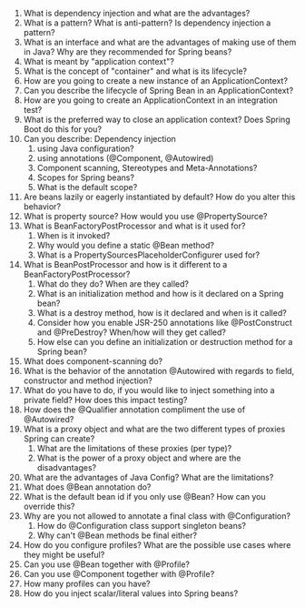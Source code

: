 1) What is dependency injection and what are the advantages?
2) What is a pattern? What is anti-pattern? Is dependency injection a pattern?
3) What is an interface and what are the advantages of making use of them in Java?
   Why are they recommended for Spring beans?
4) What is meant by "application context"?
5) What is the concept of "container" and what is its lifecycle?
6) How are you going to create a new instance of an ApplicationContext?
7) Can you describe the lifecycle of Spring Bean in an ApplicationContext?
8) How are you going to create an ApplicationContext in an integration test?
9) What is the preferred way to close an application context? Does Spring Boot do this for you?
10) Can you describe: Dependency injection
    1) using Java configuration?
    2) using annotations (@Component, @Autowired)
    3) Component scanning, Stereotypes and Meta-Annotations?
    4) Scopes for Spring beans?
    5) What is the default scope?
11) Are beans lazily or eagerly instantiated by default? How do you alter this behavior?
12) What is property source? How would you use @PropertySource?
13) What is BeanFactoryPostProcessor and what is it used for?
    1) When is it invoked?
    2) Why would you define a static @Bean method?
    3) What is a PropertySourcesPlaceholderConfigurer used for?
14) What is BeanPostProcessor and how is it different to a BeanFactoryPostProcessor?
    1) What do they do? When are they called?
    2) What is an initialization method and how is it declared on a Spring bean?
    3) What is a destroy method, how is it declared and when is it called?
    4) Consider how you enable JSR-250 annotations like @PostConstruct and @PreDestroy? When/how will they get called? 
    5) How else can you define an initialization or destruction method for a Spring bean?
15) What does component-scanning do?
16) What is the behavior of the annotation @Autowired with regards to field, constructor and method injection?
17) What do you have to do, if you would like to inject something into a private field? How does this impact testing?
18) How does the @Qualifier annotation compliment the use of @Autowired?
19) What is a proxy object and what are the two different types of proxies Spring can create?
    1) What are the limitations of these proxies (per type)?
    2) What is the power of a proxy object and where are the disadvantages?
20) What are the advantages of Java Config? What are the limitations?
21) What does @Bean annotation do?
22) What is the default bean id if you only use @Bean? How can you override this?
23) Why are you not allowed to annotate a final class with @Configuration?
    1) How do @Configuration class support singleton beans?
    2) Why can't @Bean methods be final either?
24) How do you configure profiles? What are the possible use cases where they might be useful?
25) Can you use @Bean together with @Profile?
26) Can you use @Component together with @Profile?
27) How many profiles can you have?
28) How do you inject scalar/literal values into Spring beans?